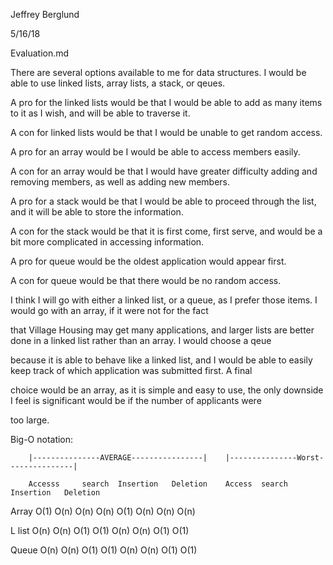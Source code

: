Jeffrey Berglund

5/16/18

Evaluation.md


There are several options available to me for data structures. I would be able to use linked lists, array lists, a stack, or qeues.

A pro for the linked lists would be that I would be able to add as many items to it as I wish, and will be able to traverse it.

A con for linked lists would be that I would be unable to get random access.

A pro for an array would be I would be able to access members easily.

A con for an array would be that I would have greater difficulty adding and removing members, as well as adding new members.

A pro for a stack would be that I would be able to proceed through the list, and it will be able to store the information.

A con for the stack would be that it is first come, first serve, and would be a bit more complicated in accessing information.

A pro for queue would be the oldest application would appear first.

A con for queue would be that there would be no random access.

I think I will go with either a linked list, or a queue, as I prefer those items. I would go with an array, if it were not for the fact

that Village Housing may get many applications, and larger lists are better done in a linked list rather than an array. I would choose a qeue

because it is able to behave like a linked list, and I would be able to easily keep track of which application was submitted first. A final

choice would be an array, as it is simple and easy to use, the only downside I feel is significant would be if the number of applicants were

too large.

Big-O notation:

        |---------------AVERAGE----------------|    |---------------Worst---------------|
        
        Accesss     search  Insertion   Deletion    Access  search  Insertion   Deletion
        
Array     O(1)        O(n)    O(n)        O(n)       O(1)    O(n)       O(n)      O(n)

L list    O(n)        O(n)    O(1)        O(1)       O(n)    O(n)       O(1)      O(1)

Queue     O(n)        O(n)    O(1)        O(1)       O(n)    O(n)       O(1)      O(1)

